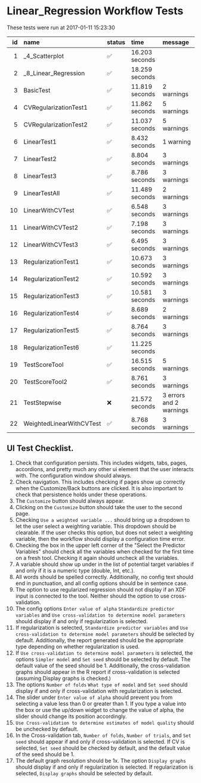 # Linear_Regression Workflow Tests



These tests were run at 2017-01-11 15:23:30



| id|name                     |status   |time           |message                 |
|--:|:------------------------|:--------|:--------------|:-----------------------|
|  1|_4_Scatterplot           |&#9989;  |16.203 seconds |                        |
|  2|_8_Linear_Regression     |&#9989;  |18.259 seconds |                        |
|  3|BasicTest                |&#9989;  |11.819 seconds |2 warnings              |
|  4|CVRegularizationTest1    |&#9989;  |11.862 seconds |5 warnings              |
|  5|CVRegularizationTest2    |&#9989;  |11.037 seconds |5 warnings              |
|  6|LinearTest1              |&#9989;  |8.432 seconds  |1 warning               |
|  7|LinearTest2              |&#9989;  |8.804 seconds  |3 warnings              |
|  8|LinearTest3              |&#9989;  |8.786 seconds  |3 warnings              |
|  9|LinearTestAll            |&#9989;  |11.489 seconds |2 warnings              |
| 10|LinearWithCVTest         |&#9989;  |6.548 seconds  |3 warnings              |
| 11|LinearWithCVTest2        |&#9989;  |7.198 seconds  |3 warnings              |
| 12|LinearWithCVTest3        |&#9989;  |6.495 seconds  |3 warnings              |
| 13|RegularizationTest1      |&#9989;  |10.673 seconds |3 warnings              |
| 14|RegularizationTest2      |&#9989;  |10.592 seconds |3 warnings              |
| 15|RegularizationTest3      |&#9989;  |10.581 seconds |3 warnings              |
| 16|RegularizationTest4      |&#9989;  |8.689 seconds  |2 warnings              |
| 17|RegularizationTest5      |&#9989;  |8.764 seconds  |3 warnings              |
| 18|RegularizationTest6      |&#9989;  |11.225 seconds |                        |
| 19|TestScoreTool            |&#9989;  |16.515 seconds |5 warnings              |
| 20|TestScoreTool2           |&#9989;  |8.761 seconds  |3 warnings              |
| 21|TestStepwise             |&#x274C; |21.572 seconds |3 errors and 2 warnings |
| 22|WeightedLinearWithCVTest |&#9989;  |8.768 seconds  |3 warnings              |


## UI Test Checklist.

1. Check that configuration persists. This includes widgets, tabs, pages, accordions, and pretty much any other ui element that the user interacts with. The configuration window should always.
2. Check navigation. This includes checking if pages show up correctly when the Customize/Back buttons are clicked. It is also important to check that persistence holds under these operations.
3. The `Customize` button should always appear.
4. Clicking on the `Customize` button should take the user to the second page.
5. Checking `Use a weighted variable ...` should bring up a dropdown to let the user select a weighting variable. This dropdown should be clearable. If the user checks this option, but does not select a weighting variable, then the workflow should display a configuration time error.
6. Checking the box in the upper left corner of the "Select the Predictor Variables" should check all the variables when checked for the first time on a fresh tool. Checking it again should uncheck all the variables.
7. A variable should show up under in the list of potential target variables if and only if it is a numeric type (double, Int, etc.).
8. All words should be spelled correctly. Additionally, no config text should end in punctuation, and all config options should be in sentence case.
9. The option to use regularized regression should not display if an XDF input is connected to the tool. Neither should the option to use cross-validation.
10. The config options `Enter value of alpha` `Standardize predictor variables` and `Use cross-validation to determine model parameters` should display if and only if regularization is selected.
11. If regularization is selected, `Standardize predictor variables` and `Use cross-validation to determine model parameters` should be selected by default. Additionally, the report generated should be the appropriate type depending on whether regularization is used.
12. If `Use cross-validation to determine model parameters` is selected, the options `Simpler model` and `Set seed` should be selected by default. The default value of the seed should be 1. Additionally, the cross-validation graphs should appear in the R report if cross-validation is selected (assuming Display graphs is checked.)
13. The options `Number of folds` `What type of model` and `Set seed` should display if and only if cross-validation with regularization is selected.
14. The slider under `Enter value of alpha` should prevent you from selecting a value less than 0 or greater than 1. If you type a value into the box or use the up/down widget to change the value of alpha, the slider should change its position accordingly.
15. `Use Cross-validation to determine estimates of model quality` should be unchecked by default. 
16. In the Cross-validation tab, `Number of folds`, `Number of trials`, and `Set seed` should appear if and only if cross-validation is selected. If CV is selected, `Set seed` should be checked by default, and the default value of the seed should be 1.
17. The default graph resolution should be 1x. The option `Display graphs` should display if and only if regularization is selected. If regularization is selected, `Display graphs` should be selected by default.
